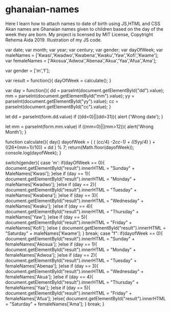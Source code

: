 # ghanaian-names
Here I learn how to attach names to date of birth using JS,HTML and CSS
Akan names are Ghanaian names given to children based on the day of the week they are born.
My project is licensed by MIT License, Copytright Rehema Aida 2019.
Illustration of my JS code.

<script LANGUAGE="JavaScript">
</script>

var date;
var month;
var year;
var century;
var gender;
var dayOfWeek;
var maleNames = ['Kwasi','Kwadwo','Kwabena','Kwaku','Yaw','Kofi','Kwame'];
var femaleNames = ['Akosua','Adwoa','Abenaa','Akua','Yaa','Afua','Ama'];

var gender = ['m','f'];

var result = function(){
   dayOfWeek = calculate();
}

var day = function(){
dd = parseInt(document.getElementById("dd").value);
mm = parseInt(document.getElementById("mm").value);
yy = parseInt(document.getElementById("yy").value);
cc = parseInt(document.getElementById("cc").value);
}

let dd = parseInt(form.dd.value)
if ((dd<0)||(dd>31)){
   alert ('Wrong date');
}

let mm = parseInt(form.mm.value)
if ((mm<0)||(mm>12)){
   alert('Wrong Month');
}

function calculate(){
   day()
   dayofWeek  = ( ( (cc/4) -2*cc-1) + ((5*yy/4) ) + ((26*(mm+1)/10)) + dd ) % 7;
   return(Math.floor(dayofWeek));
   console.log(dayofWeek);
}

switch(gender){
   case 'm':
            if(dayOfWeek == 0){
               document.getElementById("result").innerHTML = "Sunday" + MaleNames['Kwasi'];
            }else if (day == 1){
               document.getElementById("result").innerHTML = "Monday" + maleNames['Kwadwo'];
            }else if (day == 2){ 
               document.getElementById("result").innerHTML = "Tuesday" + maleNames['Kwabena'];
            }else if (day == 3){ 
               document.getElementById("result").innerHTML = "Wednesday" + maleNames['Kwaku'];
            }else if (day == 4){ 
               document.getElementById("result").innerHTML = "Thursday" + maleNames['Yaw'];
            }else if (day == 5){ 
               document.getElementById("result").innerHTML = "Friday" + maleNames['Kofi'];
            }else { 
               document.getElementById("result").innerHTML = "Saturday" + maleNames['Kwame'];
   }
break;
   case "f":
            if(dayofWeek == 0){
                document.getElementById("result").innerHTML = "Sunday" + femaleNames['Akosua'];
            }else if (day == 1){
                document.getElementById("result").innerHTML = "Monday" + femaleNames['Adwoa'];
            }else if (day == 2){ 
                document.getElementById("result").innerHTML = "Tuesday" + femaleNames['Abenaa'];
            }else if (day == 3){ 
                document.getElementById("result").innerHTML = "Wednesday" + femaleNames['Akua'];
            }else if (day == 4){ 
                document.getElementById("result").innerHTML = "Thursday" + femaleNames['Yaa'];
            }else if (day == 5){ 
                document.getElementById("result").innerHTML = "Friday" + femaleNames['Afua'];
            }else{ 
                document.getElementById("result").innerHTML = "Saturday" + femaleNames['Ama'];
            }
break;
         }
